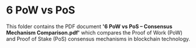 # 6 PoW vs PoS  
This folder contains the PDF document **'6 PoW vs PoS – Consensus Mechanism Comparison.pdf'** which compares the Proof of Work (PoW) and Proof of Stake (PoS) consensus mechanisms in blockchain technology.
